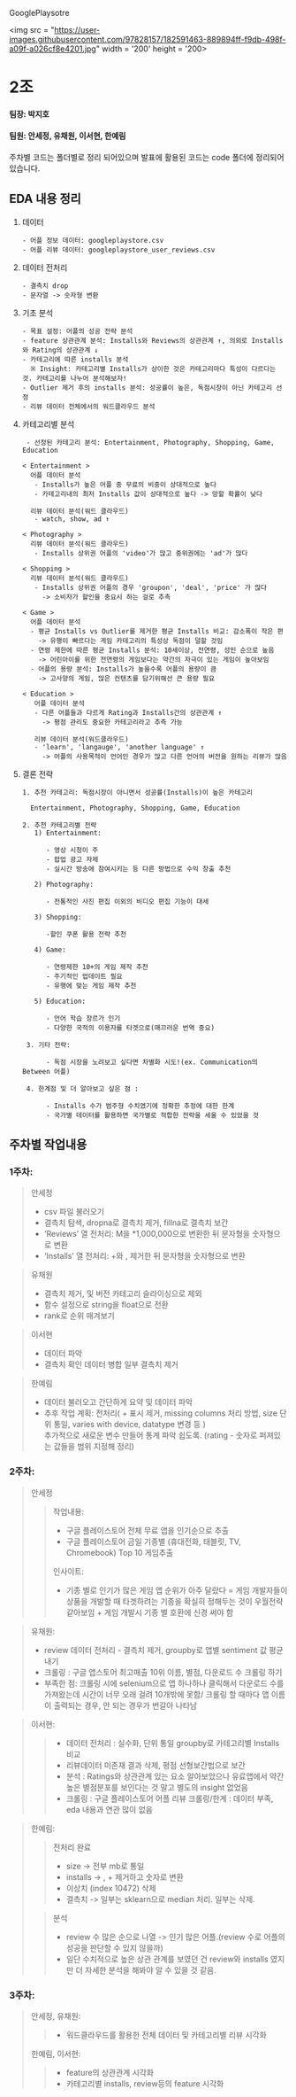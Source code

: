 GooglePlaysotre

<img src = "https://user-images.githubusercontent.com/97828157/182591463-889894ff-f9db-498f-a09f-a026cf8e4201.jpg" width = '200' height = '200>

# 2조
  
#### 팀장: 박지호
#### 팀원: 안세정, 유채원, 이서현, 한예림  
    
  
주차별 코드는 폴더별로 정리 되어있으며 발표에 활용된 코드는 code 폴더에 정리되어 있습니다.
  
## EDA 내용 정리

1. 데이터  

       - 어플 정보 데이터: googleplaystore.csv 
       - 어플 리뷰 데이터: googleplaystore_user_reviews.csv  
 
2. 데이터 전처리  

       - 결측치 drop  
       - 문자열 -> 숫자형 변환 


3. 기초 분석  
    
       - 목표 설정: 어플의 성공 전략 분석  
       - feature 상관관계 분석: Installs와 Reviews의 상관관계 ↑, 의외로 Installs와 Rating의 상관관계 ↓  
       - 카테고리에 따른 installs 분석  
         ※ Insight: 카테고리별 Installs가 상이한 것은 카테고리마다 특성이 다르다는 것. 카테고리를 나누어 분석해보자!
       - Outlier 제거 후의 installs 분석: 성공률이 높은, 독점시장이 아닌 카테고리 선정
       - 리뷰 데이터 전체에서의 워드클라우드 분석
    
4. 카테고리별 분석  
    
        - 선정된 카테고리 분석: Entertainment, Photography, Shopping, Game, Education   
    
       < Entertainment >  
         어플 데이터 분석
          - Installs가 높은 어플 중 무료의 비중이 상대적으로 높다  
          - 카테고리내의 최저 Installs 값이 상대적으로 높다 -> 망할 확률이 낮다
       
         리뷰 데이터 분석(워드 클라우드)
          - watch, show, ad ↑
    
       < Photography >
         리뷰 데이터 분석(워드 클라우드)
          - Installs 상위권 어플의 'video'가 많고 중위권에는 'ad'가 많다
    
       < Shopping >
         리뷰 데이터 분석(워드 클라우드)
          - Installs 상위권 어플의 경우 'groupon', 'deal', 'price' 가 많다
            -> 소비자가 할인을 중요시 하는 걸로 추측
    
       < Game >  
         어플 데이터 분석
         - 평균 Installs vs Outlier를 제거한 평균 Installs 비교: 감소폭이 작은 편
           -> 유행이 빠르다는 게임 카테고리의 특성상 독점이 덜할 것임 
         - 연령 제한에 따른 평균 Installs 분석: 10세이상, 전연령, 성인 순으로 높음
           -> 어린아이를 위한 전연령의 게임보다는 약간의 자극이 있는 게임이 높아보임
         - 어플의 용량 분석: Installs가 높을수록 어플의 용량이 큼
           -> 고사양의 게임, 많은 컨텐츠를 담기위해선 큰 용량 필요
       
       < Education >
          어플 데이터 분석
          - 다른 어플들과 다르게 Rating과 Installs간의 상관관계 ↑
            -> 평점 관리도 중요한 카테고리라고 추측 가능
         
          리뷰 데이터 분석(워드클라우드)
          - 'learn', 'langauge', 'another language' ↑ 
            -> 어플의 사용목적이 언어인 경우가 많고 다른 언어의 버전을 원하는 리뷰가 많음

5. 결론 전략  

       1. 추천 카테고리: 독점시장이 아니면서 성공률(Installs)이 높은 카테고리
      
         Entertainment, Photography, Shopping, Game, Education
      
       2. 추천 카테고리별 전략 
          1) Entertainment:
          
             - 영상 시청이 주
             - 팝업 광고 자제
             - 실시간 방송에 참여시키는 등 다른 방법으로 수익 창출 추천
       
          2) Photography:  
          
             - 전통적인 사진 편집 이외의 비디오 편집 기능이 대세
       
          3) Shopping:     
          
             -할인 쿠폰 활용 전략 추천
       
          4) Game:       
          
             - 연령제한 10+의 게임 제작 추천
             - 주기적인 업데이트 필요
             - 유행에 맞는 게임 제작 추천
       
          5) Education:     
            
             - 언어 학습 장르가 인기
             - 다양한 국적의 이용자를 타겟으로(매끄러운 번역 중요)
     
        3. 기타 전략:
          
             - 독점 시장을 노려보고 싶다면 차별화 시도!(ex. Communication의 Between 어플)
     
        4. 한계점 및 더 알아보고 싶은 점 : 
          
             - Installs 수가 범주형 수치였기에 정확한 추정에 대한 한계
             - 국가별 데이터를 활용하면 국가별로 적합한 전략을 세울 수 있었을 것
                               

## 주차별 작업내용  
### 1주차:  
> 안세정
> - csv 파일 불러오기  
> - 결측치 탐색, dropna로 결측치 제거, fillna로 결측치 보간  
> - ‘Reviews’ 열 전처리: M을 *1,000,000으로 변환한 뒤 문자형을 숫자형으로 변환
> - ‘Installs’ 열 전처리: +와 , 제거한 뒤 문자형을 숫자형으로 변환  
  
> 유채원
> - 결측치 제거, 및 버전 카테고리 슬라이싱으로 제외
> - 함수 설정으로 string을 float으로 전환
> - rank로 순위 매겨보기
  
> 이서현
> - 데이터 파악
> - 결측치 확인 데이터 병합 일부 결측치 제거

> 한예림
> - 데이터 불러오고 간단하게 요약 및 데이터 파악
> - 추후 작업 계획: 전처리( + 표시 제거, missing columns 처리 방법, size 단위 통일, varies with device, datatype 변경 등 )  
추가적으로 새로운 변수 만들어 통계 파악 쉽도록. (rating - 숫자로 퍼져있는 값들을 범위 지정해 정리)
  
  ### 2주차:  
  
> 안세정  
> > 작업내용:   
> > - 구글 플레이스토어 전체 무료 앱을 인기순으로 추출  
> > - 구글 플레이스토어 금일 기종별 (휴대전화, 태블릿, TV, Chromebook) Top 10 게임추출  
> >
> > 인사이트:  
> > - 기종 별로 인기가 많은 게임 앱 순위가 아주 달랐다 = 게임 개발자들이 상품을 개발할 때 타겟하려는 기종을 확실히 정해두는 것이 우월전략 같아보임 + 게임 개발시 기종 별 호환에 신경 써야 함

> 유채원:  
> - review 데이터 전처리 - 결측치 제거, groupby로 앱별 sentiment 값 평균 내기
> - 크롤링 : 구글 앱스토어 최고매출 10위 이름, 별점, 다운로드 수 크롤링 하기
> - 부족한 점: 크롤링 시에 selenium으로 앱 하나하나 클릭해서 다운로드 수를 가져왔는데 시간이 너무 오래 걸려 10개밖에 못함/ 크롤링 할 때마다 앱 이름이 출력되는 경우, 안 되는 경우가 번갈아 나타남

> 이서현:  
> > - 데이터 전처리 : 실수화, 단위 통일 groupby로 카테고리별 Installs 비교
> > - 리뷰데이터 미존재 결과 삭제, 평점 선형보간법으로 보간
> > - 분석 : Ratings와 상관관계 있는 요소 알아보았으나 유료앱에서 약간 높은 별점분포를 보인다는 것 말고 별도의 insight 없었음 
> > - 크롤링 : 구글 플레이스토어 어플 리뷰 크롤링/한계 : 데이터 부족, eda 내용과 연관 많이 없음

> 한예림:  
> > 전처리 완료
> > - size -> 전부 mb로 통일
> > - installs -> , + 제거하고 숫자로 변환
> > - 이상치 (index 10472) 삭제
> > - 결측치 -> 일부는 sklearn으로 median 처리. 일부는 삭제.
>
> > 분석
> > - review 수 많은 순으로 나열 -> 인기 많은 어플.(review 수로 어플의 성공을 판단할 수 있지 않을까)
> > - 일단 수치적으로 높은 상관 관계를 보였던 건 review와 installs 였지만 더 자세한 분석을 해봐야 알 수 있을 것 같음.

  ### 3주차:  
  
> 안세정, 유채원: 
> > - 워드클라우드를 활용한 전체 데이터 및 카테고리별 리뷰 시각화
>
> 한예림, 이서현:
> > - feature의 상관관계 시각화  
> > - 카테고리별 installs, review등의 feature 시각화

